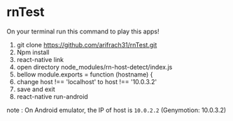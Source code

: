 # rnTest
On your terminal run this command to play this apps!

1. git clone https://github.com/arifrach31/rnTest.git
2. Npm install 
3. react-native link
4. open directory node_modules/rn-host-detect/index.js
5. bellow module.exports = function (hostname) {
6. change host !== 'localhost' to host !== '10.0.3.2'
7. save and exit
8. react-native run-android

note : On Android emulator, the IP of host is `10.0.2.2` (Genymotion: 10.0.3.2)
